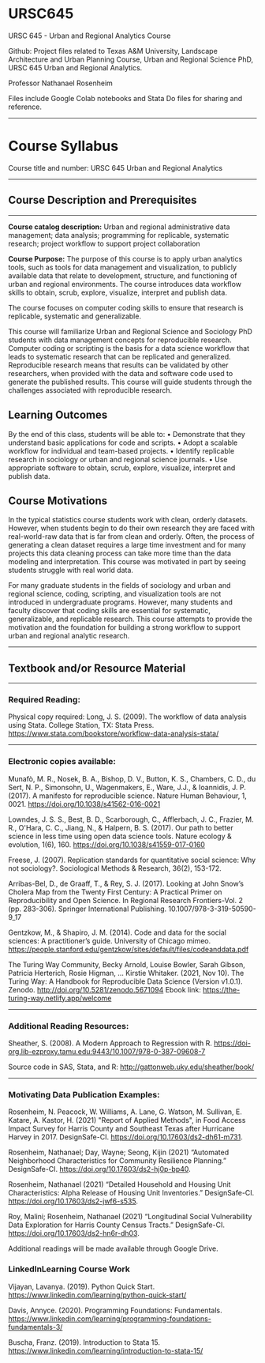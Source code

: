 # URSC645
URSC 645 - Urban and Regional Analytics Course

Github: Project files related to Texas A&M University, Landscape Architecture and Urban Planning Course, Urban and Regional Science PhD, URSC 645 Urban and Regional Analytics.

Professor Nathanael Rosenheim

Files include Google Colab notebooks and Stata Do files for sharing and reference.

---
# Course Syllabus
Course title and number:	URSC 645 Urban and Regional Analytics

---
## Course Description and Prerequisites
---

**Course catalog description:** Urban and regional administrative data management; data analysis; programming for replicable, systematic research; project workflow to support project collaboration 

**Course Purpose:** The purpose of this course is to apply urban analytics tools, such as tools for data management and visualization, to publicly available data that relate to development, structure, and functioning of urban and regional environments. The course introduces data workflow skills to obtain, scrub, explore, visualize, interpret and publish data. 

The course focuses on computer coding skills to ensure that research is replicable, systematic and generalizable.

This course will familiarize Urban and Regional Science and Sociology PhD students with data management concepts for reproducible research. Computer coding or scripting is the basis for a data science workflow that leads to systematic research that can be replicated and generalized. Reproducible research means that results can be validated by other researchers, when provided with the data and software code used to generate the published results. This course will guide students through the challenges associated with reproducible research.  

## Learning Outcomes
By the end of this class, students will be able to:
•	Demonstrate that they understand basic applications for code and scripts.
•	Adopt a scalable workflow for individual and team-based projects. 
•	Identify replicable research in sociology or urban and regional science journals.
•	Use appropriate software to obtain, scrub, explore, visualize, interpret and publish data.

## Course Motivations

In the typical statistics course students work with clean, orderly datasets. However, when students begin to do their own research they are faced with real-world-raw data that is far from clean and orderly. Often, the process of generating a clean dataset requires a large time investment and for many projects this data cleaning process can take more time than the data modeling and interpretation. This course was motivated in part by seeing students struggle with real world data. 

For many graduate students in the fields of sociology and urban and regional science, coding, scripting, and visualization tools are not introduced in undergraduate programs. However, many students and faculty discover that coding skills are essential for systematic, generalizable, and replicable research. This course attempts to provide the motivation and the foundation for building a strong workflow to support urban and regional analytic research. 

---
## Textbook and/or Resource Material

---
### Required Reading:
Physical copy required:
Long, J. S. (2009). The workflow of data analysis using Stata. College Station, TX: Stata Press. https://www.stata.com/bookstore/workflow-data-analysis-stata/ 

---
### Electronic copies available:
Munafò, M. R., Nosek, B. A., Bishop, D. V., Button, K. S., Chambers, C. D., du Sert, N. P., Simonsohn, U., Wagenmakers, E., Ware, J.J., & Ioannidis, J. P. (2017). A manifesto for reproducible science. Nature Human Behaviour, 1, 0021. https://doi.org/10.1038/s41562-016-0021 

Lowndes, J. S. S., Best, B. D., Scarborough, C., Afflerbach, J. C., Frazier, M. R., O'Hara, C. C., Jiang, N., & Halpern, B. S. (2017). Our path to better science in less time using open data science tools. Nature ecology & evolution, 1(6), 160. https://doi.org/10.1038/s41559-017-0160 

Freese, J. (2007). Replication standards for quantitative social science: Why not sociology?. Sociological Methods & Research, 36(2), 153-172.

Arribas-Bel, D., de Graaff, T., & Rey, S. J. (2017). Looking at John Snow’s Cholera Map from the Twenty First Century: A Practical Primer on Reproducibility and Open Science. In Regional Research Frontiers-Vol. 2 (pp. 283-306). Springer International Publishing. 10.1007/978-3-319-50590-9_17 

Gentzkow, M., & Shapiro, J. M. (2014). Code and data for the social sciences: A practitioner’s guide. University of Chicago mimeo. https://people.stanford.edu/gentzkow/sites/default/files/codeanddata.pdf

The Turing Way Community, Becky Arnold, Louise Bowler, Sarah Gibson, Patricia Herterich, Rosie Higman, … Kirstie Whitaker. (2021, Nov 10). The Turing Way: A Handbook for Reproducible Data Science (Version v1.0.1). Zenodo. http://doi.org/10.5281/zenodo.5671094 Ebook link: https://the-turing-way.netlify.app/welcome 

---
### Additional Reading Resources:
Sheather, S. (2008). A Modern Approach to Regression with R. https://doi-org.lib-ezproxy.tamu.edu:9443/10.1007/978-0-387-09608-7

Source code in SAS, Stata, and R: http://gattonweb.uky.edu/sheather/book/

---
### Motivating Data Publication Examples:
Rosenheim, N. Peacock, W. Williams, A. Lane, G. Watson, M. Sullivan, E. Katare, A. Kastor, H. (2021) "Report of Applied Methods", in Food Access Impact Survey for Harris County and Southeast Texas after Hurricane Harvey in 2017. DesignSafe-CI. https://doi.org/10.17603/ds2-dh61-m731.

Rosenheim, Nathanael; Day, Wayne; Seong, Kijin (2021) “Automated Neighborhood Characteristics for Community Resilience Planning.” DesignSafe-CI. https://doi.org/10.17603/ds2-hj0p-bp40.

Rosenheim, Nathanael (2021) “Detailed Household and Housing Unit Characteristics: Alpha Release of Housing Unit Inventories.” DesignSafe-CI. https://doi.org/10.17603/ds2-jwf6-s535.

Roy, Malini; Rosenheim, Nathanael (2021) “Longitudinal Social Vulnerability Data Exploration for Harris County Census Tracts.” DesignSafe-CI. https://doi.org/10.17603/ds2-hn6r-dh03.


Additional readings will be made available through Google Drive.  

### LinkedInLearning Course Work
Vijayan, Lavanya. (2019). Python Quick Start. https://www.linkedin.com/learning/python-quick-start/ 

Davis, Annyce. (2020). Programming Foundations: Fundamentals. https://www.linkedin.com/learning/programming-foundations-fundamentals-3/ 

Buscha, Franz. (2019). Introduction to Stata 15. https://www.linkedin.com/learning/introduction-to-stata-15/  

